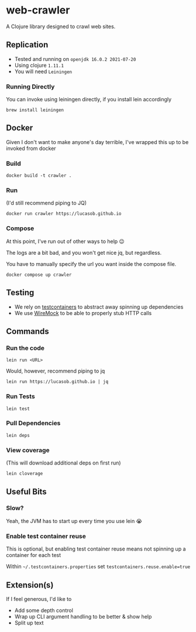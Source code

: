# web-crawler

A Clojure library designed to crawl web sites.

## Replication

* Tested and running on `openjdk 16.0.2 2021-07-20`
* Using clojure `1.11.1`
* You will need `Leiningen`

### Running Directly

You can invoke using leiningen directly, if you install lein accordingly

```shell
brew install leiningen
```

## Docker

Given I don't want to make anyone's day terrible, I've wrapped this up to be invoked from docker

### Build

```shell
docker build -t crawler .
```

### Run

(I'd still recommend piping to JQ)

```shell
docker run crawler https://lucasob.github.io
```

### Compose

At this point, I've run out of other ways to help 😉

The logs are a bit bad, and you won't get nice jq, but regardless.

You have to manually specify the url you want inside the compose file.

```shell
docker compose up crawler
```

## Testing

* We rely on [testcontainers](https://testcontainers.com) to abstract away spinning up dependencies
* We use [WireMock](https://wiremock.org) to be able to properly stub HTTP calls

## Commands

### Run the code

```shell
lein run <URL>
```

Would, however, recommend piping to jq

```shell
lein run https://lucasob.github.io | jq
```

### Run Tests

```shell
lein test
```

### Pull Dependencies

```shell
lein deps
```

### View coverage

(This will download additional deps on first run)

```shell
lein cloverage
```

## Useful Bits

### Slow?

Yeah, the JVM has to start up every time you use lein 😭

### Enable test container reuse

This is optional, but enabling test container reuse means not spinning up a container for each test

Within `~/.testcontainers.properties` set `testcontainers.reuse.enable=true`

## Extension(s)

If I feel generous, I'd like to

* Add some depth control
* Wrap up CLI argument handling to be better & show help
* Split up text

